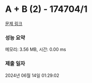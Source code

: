 # A + B (2) - 174704/1 

[문제 링크](https://level.goorm.io/exam/174704/a-b-2/quiz/1) 

### 성능 요약

메모리: 3.56 MB, 시간: 0.00 ms

### 제출 일자

2024년 06월 14일 01:29:02

